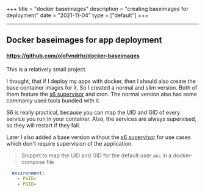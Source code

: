 +++
title = "docker baseimages"
description = "creating baseimages for deployment"
date = "2021-11-04"
type = ["default"]
+++

---

## Docker baseimages for app deployment

#### https://github.com/olofvndrhr/docker-baseimages

This is a relatively small project.

I thought, that if I deploy my apps with docker, then I should also create the base container images for it.
So I created a normal and slim version.
Both of them feature the [s6 supervisor](https://github.com/just-containers/s6-overlay) and cron.
The normal version also has some commonly used tools bundled with it.

S6 is really practical, because you can map the UID and GID of every service you run in your container.
Also, the services are always supervised, so they will restart if they fail.

Later I also added a base version without the [s6 supervisor](https://github.com/just-containers/s6-overlay)
for use cases which don't require supervision of the application.

> Snippet to map the UID and GID for the default user `abc` in a docker-compose file
```yml
  environment:
    - PUID=
    - PGID=
```
